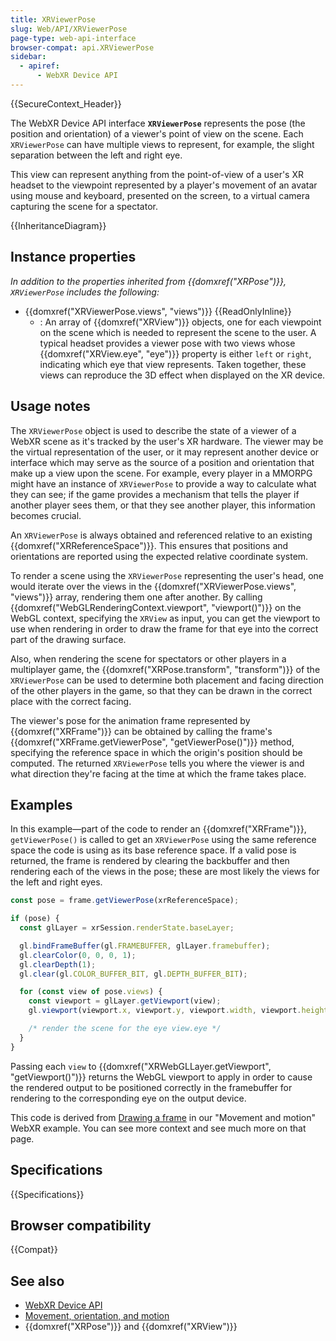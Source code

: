 ```yaml
---
title: XRViewerPose
slug: Web/API/XRViewerPose
page-type: web-api-interface
browser-compat: api.XRViewerPose
sidebar:
  - apiref:
      - WebXR Device API
---
```


{{SecureContext_Header}}

The WebXR Device API interface **`XRViewerPose`** represents the pose (the position and orientation) of a viewer's point of view on the scene. Each `XRViewerPose` can have multiple views to represent, for example, the slight separation between the left and right eye.

This view can represent anything from the point-of-view of a user's XR headset to the viewpoint represented by a player's movement of an avatar using mouse and keyboard, presented on the screen, to a virtual camera capturing the scene for a spectator.

{{InheritanceDiagram}}

## Instance properties

_In addition to the properties inherited from {{domxref("XRPose")}}, `XRViewerPose` includes the following:_

- {{domxref("XRViewerPose.views", "views")}} {{ReadOnlyInline}}
  - : An array of {{domxref("XRView")}} objects, one for each viewpoint on the scene which is needed to represent the scene to the user. A typical headset provides a viewer pose with two views whose {{domxref("XRView.eye", "eye")}} property is either `left` or `right`, indicating which eye that view represents. Taken together, these views can reproduce the 3D effect when displayed on the XR device.

## Usage notes

The `XRViewerPose` object is used to describe the state of a viewer of a WebXR scene as it's tracked by the user's XR hardware. The viewer may be the virtual representation of the user, or it may represent another device or interface which may serve as the source of a position and orientation that make up a view upon the scene. For example, every player in a MMORPG might have an instance of `XRViewerPose` to provide a way to calculate what they can see; if the game provides a mechanism that tells the player if another player sees them, or that they see another player, this information becomes crucial.

An `XRViewerPose` is always obtained and referenced relative to an existing {{domxref("XRReferenceSpace")}}. This ensures that positions and orientations are reported using the expected relative coordinate system.

To render a scene using the `XRViewerPose` representing the user's head, one would iterate over the views in the {{domxref("XRViewerPose.views", "views")}} array, rendering them one after another. By calling {{domxref("WebGLRenderingContext.viewport", "viewport()")}} on the WebGL context, specifying the `XRView` as input, you can get the viewport to use when rendering in order to draw the frame for that eye into the correct part of the drawing surface.

Also, when rendering the scene for spectators or other players in a multiplayer game, the {{domxref("XRPose.transform", "transform")}} of the `XRViewerPose` can be used to determine both placement and facing direction of the other players in the game, so that they can be drawn in the correct place with the correct facing.

The viewer's pose for the animation frame represented by {{domxref("XRFrame")}} can be obtained by calling the frame's {{domxref("XRFrame.getViewerPose", "getViewerPose()")}} method, specifying the reference space in which the origin's position should be computed. The returned `XRViewerPose` tells you where the viewer is and what direction they're facing at the time at which the frame takes place.

## Examples

In this example—part of the code to render an {{domxref("XRFrame")}},
`getViewerPose()` is called to get an `XRViewerPose` using the
same reference space the code is using as its base reference space. If a valid pose is
returned, the frame is rendered by clearing the backbuffer and then rendering each of
the views in the pose; these are most likely the views for the left and right eyes.

```js
const pose = frame.getViewerPose(xrReferenceSpace);

if (pose) {
  const glLayer = xrSession.renderState.baseLayer;

  gl.bindFrameBuffer(gl.FRAMEBUFFER, glLayer.framebuffer);
  gl.clearColor(0, 0, 0, 1);
  gl.clearDepth(1);
  gl.clear(gl.COLOR_BUFFER_BIT, gl.DEPTH_BUFFER_BIT);

  for (const view of pose.views) {
    const viewport = glLayer.getViewport(view);
    gl.viewport(viewport.x, viewport.y, viewport.width, viewport.height);

    /* render the scene for the eye view.eye */
  }
}
```

Passing each `view` to {{domxref("XRWebGLLayer.getViewport", "getViewport()")}} returns the WebGL viewport to apply in order to cause the rendered
output to be positioned correctly in the framebuffer for rendering to the corresponding eye on the output device.

This code is derived from [Drawing a frame](/en-US/docs/Web/API/WebXR_Device_API/Movement_and_motion#drawing_a_frame) in our "Movement and motion" WebXR example.
You can see more context and see much more on that page.

## Specifications

{{Specifications}}

## Browser compatibility

{{Compat}}

## See also

- [WebXR Device API](/en-US/docs/Web/API/WebXR_Device_API)
- [Movement, orientation, and motion](/en-US/docs/Web/API/WebXR_Device_API/Movement_and_motion)
- {{domxref("XRPose")}} and {{domxref("XRView")}}
